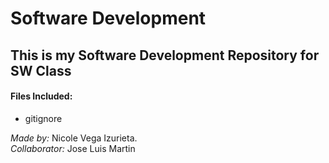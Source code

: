 # Software Development

## This is my Software Development Repository for SW Class

#### Files Included:
* gitignore


_Made by:_ Nicole Vega Izurieta.  
_Collaborator:_ Jose Luis Martin 

